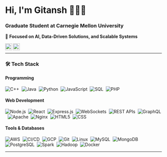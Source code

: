 # Hi, I'm Gitansh 👨🏻‍💻  
### Graduate Student at Carnegie Mellon University  
🚀 **Focused on AI, Data-Driven Solutions, and Scalable Systems**  

<a href="https://www.linkedin.com/in/gitanshwadhwa/">
  <img align="left" alt="Gitansh's LinkedIn" width="22px" src="https://cdn.jsdelivr.net/npm/simple-icons@v3/icons/linkedin.svg" />
</a>
<a href="https://github.com/gitanshwadhwa28">
  <img align="left" alt="Gitansh's GitHub" width="22px" src="https://cdn.jsdelivr.net/npm/simple-icons@v3/icons/github.svg" />
</a>  

<br/>

---

### 🛠️ Tech Stack  

#### Programming  
![C++](https://img.shields.io/badge/-C++-05122A?style=flat&logo=C%2B%2B&logoColor=00599C)&nbsp;
![Java](https://img.shields.io/badge/-Java-05122A?style=flat&logo=Java&logoColor=007396)&nbsp;
![Python](https://img.shields.io/badge/-Python-05122A?style=flat&logo=python)&nbsp;
![JavaScript](https://img.shields.io/badge/-JavaScript-05122A?style=flat&logo=javascript)&nbsp;
![SQL](https://img.shields.io/badge/-SQL-05122A?style=flat&logo=postgresql)&nbsp;
![PHP](https://img.shields.io/badge/-PHP-05122A?style=flat&logo=php)&nbsp;

#### Web Development  
![Node.js](https://img.shields.io/badge/-Node.js-05122A?style=flat&logo=node.js)&nbsp;
![React](https://img.shields.io/badge/-React-05122A?style=flat&logo=react)&nbsp;
![Express.js](https://img.shields.io/badge/-Express.js-05122A?style=flat&logo=express)&nbsp;
![WebSockets](https://img.shields.io/badge/-WebSockets-05122A?style=flat&logo=socket.io)&nbsp;
![REST APIs](https://img.shields.io/badge/-REST%20APIs-05122A?style=flat&logo=api)&nbsp;
![GraphQL](https://img.shields.io/badge/-GraphQL-05122A?style=flat&logo=graphql)&nbsp;
![Apache](https://img.shields.io/badge/-Apache-05122A?style=flat&logo=apache)&nbsp;
![Nginx](https://img.shields.io/badge/-Nginx-05122A?style=flat&logo=nginx)&nbsp;
![HTML5](https://img.shields.io/badge/-HTML5-05122A?style=flat&logo=html5)&nbsp;
![CSS](https://img.shields.io/badge/-CSS-05122A?style=flat&logo=css3&logoColor=1572B6)&nbsp;

#### Tools & Databases  
![AWS](https://img.shields.io/badge/-AWS-05122A?style=flat&logo=amazon-aws)&nbsp;
![CI/CD](https://img.shields.io/badge/-CI/CD-05122A?style=flat&logo=github-actions)&nbsp;
![GCP](https://img.shields.io/badge/-GCP-05122A?style=flat&logo=google-cloud)&nbsp;
![Git](https://img.shields.io/badge/-Git-05122A?style=flat&logo=git)&nbsp;
![Linux](https://img.shields.io/badge/-Linux-05122A?style=flat&logo=linux)&nbsp;
![MySQL](https://img.shields.io/badge/-MySQL-05122A?style=flat&logo=mysql)&nbsp;
![MongoDB](https://img.shields.io/badge/-MongoDB-05122A?style=flat&logo=mongodb)&nbsp;
![PostgreSQL](https://img.shields.io/badge/-PostgreSQL-05122A?style=flat&logo=postgresql)&nbsp;
![Spark](https://img.shields.io/badge/-Spark-05122A?style=flat&logo=apache-spark)&nbsp;
![Hadoop](https://img.shields.io/badge/-Hadoop-05122A?style=flat&logo=apache-hadoop)&nbsp;
![Docker](https://img.shields.io/badge/-Docker-05122A?style=flat&logo=docker)&nbsp;

---

 <!--### ⚙️ GitHub Analytics   -->

<!-- <p align="center"> -->
<!-- <a href="https://github.com/gitanshwadhwa28"> -->
<!--   <img height="180em" src="https://github-readme-stats-eight-theta.vercel.app/api?username=gitanshwadhwa28&show_icons=true&theme=algolia&include_all_commits=true&count_private=true"/> -->
<!--   <img height="180em" src="https://github-readme-stats-eight-theta.vercel.app/api/top-langs/?username=gitanshwadhwa28&layout=compact&langs_count=8&theme=algolia"/> -->
<!-- </a> -->
<!-- </p> -->

